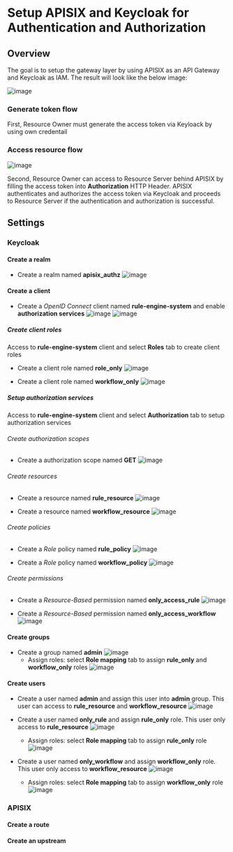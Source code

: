 # Setup APISIX and Keycloak for Authentication and Authorization

## Overview
The goal is to setup the gateway layer by using APISIX as an API Gateway and Keycloak as IAM. The result will look like the below image:

![image](https://user-images.githubusercontent.com/6086297/208076514-cae0ca41-59da-4190-9829-8b16017e9d30.png)

### Generate token flow
First, Resource Owner must generate the access token via Keyloack by using own credentail  

### Access resource flow
![image](https://user-images.githubusercontent.com/6086297/208073850-6011c5dd-4f0b-4361-93e7-1d5c65db3473.png)

Second, Resource Owner can access to Resource Server behind APISIX by filling the access token into **Authorization** HTTP Header. APISIX authenticates and authorizes the access token via Keycloak and proceeds to Resource Server if the authentication and authorization is successful.

## Settings
### Keycloak
#### Create a realm
- Create a realm named **apisix_authz**
![image](https://user-images.githubusercontent.com/6086297/208343371-0d107df1-628f-48a4-b181-be910e09765c.png)

#### Create a client
- Create a *OpenID Connect* client named **rule-engine-system** and enable **authorization services**
![image](https://user-images.githubusercontent.com/6086297/208343540-c2faaf3c-a531-4ae7-aba5-6ea46b1fb5ae.png)
![image](https://user-images.githubusercontent.com/6086297/208343569-8044a2e7-629e-44d6-ab07-4be39bd03a99.png)

##### Create client roles
Access to **rule-engine-system** client and select **Roles** tab to create client roles 
- Create a client role named **role_only**
![image](https://user-images.githubusercontent.com/6086297/208346733-1c774ed7-fad6-42b8-afe3-81938737c99b.png)

- Create a client role named **workflow_only**
![image](https://user-images.githubusercontent.com/6086297/208346774-2da32519-bb4d-4d23-bc9b-c08e7b1bab19.png)

##### Setup authorization services
Access to **rule-engine-system** client and select **Authorization** tab to setup authorization services
###### Create authorization scopes
- Create a authorization scope named **GET**
![image](https://user-images.githubusercontent.com/6086297/208348904-1f7c4b0e-8d54-4795-acc3-454b62d5db59.png)

###### Create resources
- Create a resource named **rule_resource**
![image](https://user-images.githubusercontent.com/6086297/208347862-33003653-cdc7-414d-9bb3-39485bb51fb6.png)

- Create a resource named **workflow_resource**
![image](https://user-images.githubusercontent.com/6086297/208347965-158e05fe-471f-40a7-a717-fdc8002b05a5.png)

###### Create policies
- Create a *Role* policy named **rule_policy**
![image](https://user-images.githubusercontent.com/6086297/208348370-b0d96818-d85d-4b8b-9d6d-e23b9dde4990.png)

- Create a *Role* policy named **workflow_policy**
![image](https://user-images.githubusercontent.com/6086297/208348643-b7ba2271-4126-40a9-abf4-23b66e1eae06.png)

###### Create permissions
- Create a *Resource-Based* permission named **only_access_rule**
![image](https://user-images.githubusercontent.com/6086297/208349234-64bc0ac2-e7f9-4efd-9593-a59d4ac0d33e.png)

- Create a *Resource-Based* permission named **only_access_workflow**
![image](https://user-images.githubusercontent.com/6086297/208349305-0e30e3ba-1a78-4e1f-9422-b3b1b772a094.png)

#### Create groups
- Create a group named **admin**
![image](https://user-images.githubusercontent.com/6086297/208361774-f6863460-8515-412c-b951-f5e00c4a6600.png)
  - Assign roles: select **Role mapping** tab to assign **rule_only** and **workflow_only** roles
![image](https://user-images.githubusercontent.com/6086297/208362133-d22f2950-791c-4970-bdbe-f29a22878ede.png)

#### Create users
- Create a user named **admin** and assign this user into **admin** group. This user can access to **rule_resource** and **workflow_resource**
![image](https://user-images.githubusercontent.com/6086297/208362690-24412e98-a811-410b-b491-009e2b8f1436.png)

- Create a user named **only_rule** and assign **rule_only** role. This user only access to **rule_resource**
![image](https://user-images.githubusercontent.com/6086297/208362979-48c02625-b6d4-4a90-ba02-0098ff000e60.png)
  - Assign roles: select **Role mapping** tab to assign **rule_only** role
![image](https://user-images.githubusercontent.com/6086297/208365639-d7b8be8f-143b-4660-a69f-d4ff3ffb9111.png)

- Create a user named **only_workflow** and assign **workflow_only** role. This user only access to **workflow_resource**
![image](https://user-images.githubusercontent.com/6086297/208363022-396382ee-854f-446a-a36d-65b6e2d81b3f.png)
  - Assign roles: select **Role mapping** tab to assign **workflow_only** role
![image](https://user-images.githubusercontent.com/6086297/208366289-17ea37b1-b258-447a-9bda-30ed5d9a5d1e.png)

### APISIX
#### Create a route
#### Create an upstream
